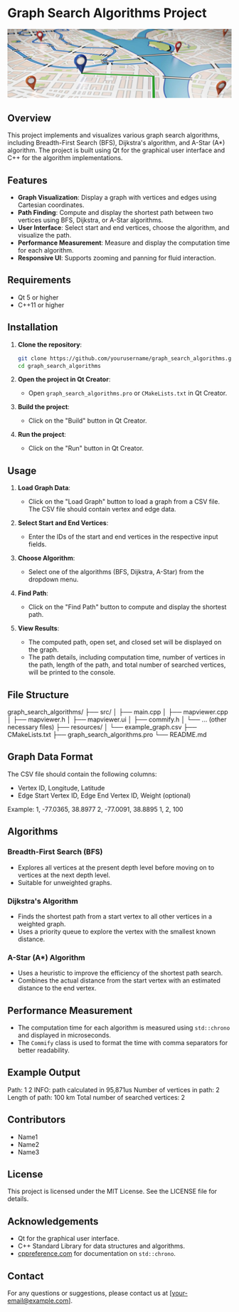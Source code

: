 # Graph Search Algorithms Project

![Banner](banner.jpg)

## Overview
This project implements and visualizes various graph search algorithms, including Breadth-First Search (BFS), Dijkstra's algorithm, and A-Star (A*) algorithm. The project is built using Qt for the graphical user interface and C++ for the algorithm implementations.

## Features
- **Graph Visualization**: Display a graph with vertices and edges using Cartesian coordinates.
- **Path Finding**: Compute and display the shortest path between two vertices using BFS, Dijkstra, or A-Star algorithms.
- **User Interface**: Select start and end vertices, choose the algorithm, and visualize the path.
- **Performance Measurement**: Measure and display the computation time for each algorithm.
- **Responsive UI**: Supports zooming and panning for fluid interaction.

## Requirements
- Qt 5 or higher
- C++11 or higher

## Installation
1. **Clone the repository**:
    ```sh
    git clone https://github.com/yourusername/graph_search_algorithms.git
    cd graph_search_algorithms
    ```

2. **Open the project in Qt Creator**:
    - Open `graph_search_algorithms.pro` or `CMakeLists.txt` in Qt Creator.

3. **Build the project**:
    - Click on the "Build" button in Qt Creator.

4. **Run the project**:
    - Click on the "Run" button in Qt Creator.

## Usage
1. **Load Graph Data**:
    - Click on the "Load Graph" button to load a graph from a CSV file. The CSV file should contain vertex and edge data.

2. **Select Start and End Vertices**:
    - Enter the IDs of the start and end vertices in the respective input fields.

3. **Choose Algorithm**:
    - Select one of the algorithms (BFS, Dijkstra, A-Star) from the dropdown menu.

4. **Find Path**:
    - Click on the "Find Path" button to compute and display the shortest path.

5. **View Results**:
    - The computed path, open set, and closed set will be displayed on the graph.
    - The path details, including computation time, number of vertices in the path, length of the path, and total number of searched vertices, will be printed to the console.

## File Structure
graph_search_algorithms/ ├── src/ │ ├── main.cpp │ ├── mapviewer.cpp │ ├── mapviewer.h │ ├── mapviewer.ui │ ├── commify.h │ └── ... (other necessary files) ├── resources/ │ └── example_graph.csv ├── CMakeLists.txt ├── graph_search_algorithms.pro └── README.md


## Graph Data Format
The CSV file should contain the following columns:
- Vertex ID, Longitude, Latitude
- Edge Start Vertex ID, Edge End Vertex ID, Weight (optional)

Example:
1, -77.0365, 38.8977 2, -77.0091, 38.8895 1, 2, 100


## Algorithms
### Breadth-First Search (BFS)
- Explores all vertices at the present depth level before moving on to vertices at the next depth level.
- Suitable for unweighted graphs.

### Dijkstra's Algorithm
- Finds the shortest path from a start vertex to all other vertices in a weighted graph.
- Uses a priority queue to explore the vertex with the smallest known distance.

### A-Star (A*) Algorithm
- Uses a heuristic to improve the efficiency of the shortest path search.
- Combines the actual distance from the start vertex with an estimated distance to the end vertex.

## Performance Measurement
- The computation time for each algorithm is measured using `std::chrono` and displayed in microseconds.
- The `Commify` class is used to format the time with comma separators for better readability.

## Example Output
Path: 1 2 INFO: path calculated in 95,871us Number of vertices in path: 2 Length of path: 100 km Total number of searched vertices: 2


## Contributors
- Name1
- Name2
- Name3

## License
This project is licensed under the MIT License. See the LICENSE file for details.

## Acknowledgements
- Qt for the graphical user interface.
- C++ Standard Library for data structures and algorithms.
- [cppreference.com](http://en.cppreference.com/w/cpp/chrono) for documentation on `std::chrono`.

## Contact
For any questions or suggestions, please contact us at [your-email@example.com].